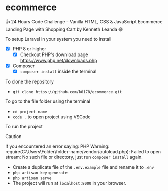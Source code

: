 # ecommerce
:+1: 24 Hours Code Challenge - Vanilla HTML, CSS &amp; JavaScript  Ecommerce Landing Page with Shopping Cart
by Kenneth Leanda :smile:


To setup Laravel in your system you need to install
- [x] PHP 8 or higher
    - [x] Checkout PHP's download page https://www.php.net/downloads.php
- [x] Composer 
    - [x] ```composer install``` inside the terminal

To clone the repository
- ```git clone https://github.com/k0178/ecommerce.git ```

To go to the file folder using the terminal
- ```cd project-name```
- ``` code . ``` to open project using VSCode

To run the project

> [!CAUTION]
> If you encountered an error saying: PHP Warning:  require(C:\Users\Folder\folder-name/vendor/autoload.php): Failed to open stream: No such file or directory,
just run ```composer install``` again.

- Create a duplicate file of the ```.env.example``` file and rename it to ```.env```
- ```php artisan key:generate```
- ```php artisan serve ```
- The project will run at ```localhost:8000``` in your browser.

